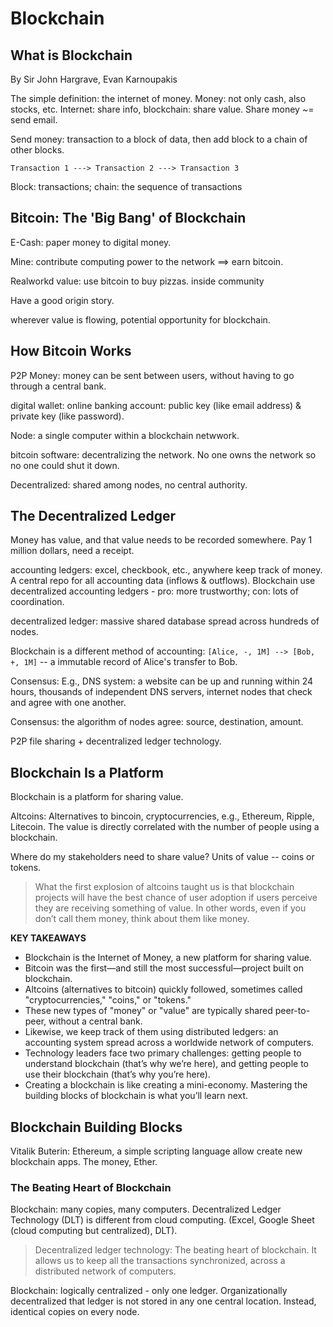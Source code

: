 # Blockchain

## What is Blockchain

By Sir John Hargrave, Evan Karnoupakis

The simple definition: the internet of money. Money: not only cash, also stocks, etc. Internet: share info, blockchain: share value. Share money ~= send email.

Send money: transaction to a block of data, then add block to a chain of other blocks.

```
Transaction 1 ---> Transaction 2 ---> Transaction 3
```

Block: transactions; chain: the sequence of transactions

## Bitcoin: The 'Big Bang' of Blockchain

E-Cash: paper money to digital money.

Mine: contribute computing power to the network ==> earn bitcoin.

Realworkd value: use bitcoin to buy pizzas. inside community

Have a good origin story.

wherever value is flowing, potential opportunity for blockchain.

## How Bitcoin Works

P2P Money: money can be sent between users, without having to go through a central bank.

digital wallet: online banking account: public key (like email address) & private key (like password). 

Node: a single computer within a blockchain netwwork.

bitcoin software: decentralizing the network. No one owns the network so no one could shut it down.

Decentralized: shared among nodes, no central authority. 

## The Decentralized Ledger

Money has value, and that value needs to be recorded somewhere. Pay 1 million dollars, need a receipt. 

accounting ledgers: excel, checkbook, etc., anywhere keep track of money. A central repo for all accounting data (inflows & outflows). Blockchain use decentralized accounting ledgers - pro: more trustworthy; con: lots of coordination.

decentralized ledger: massive shared database spread across hundreds of nodes. 

Blockchain is a different method of accounting: `[Alice, -, 1M] --> [Bob, +, 1M]` -- a immutable record of Alice's transfer to Bob.

Consensus: E.g., DNS system: a website can be up and running within 24 hours, thousands of independent DNS servers, internet nodes that check and agree with one another.

Consensus: the algorithm of nodes agree: source, destination, amount.

P2P file sharing + decentralized ledger technology. 

## Blockchain Is a Platform

Blockchain is a platform for sharing value.

Altcoins: Alternatives to bincoin, cryptocurrencies, e.g., Ethereum, Ripple, Litecoin. The value is directly correlated with the number of people using a blockchain. 

Where do my stakeholders need to share value? Units of value -- coins or tokens. 

> What the first explosion of altcoins taught us is that blockchain projects will have the best chance of user adoption if users perceive they are receiving something of value. In other words, even if you don’t call them money, think about them like money.

**KEY TAKEAWAYS**

- Blockchain is the Internet of Money, a new platform for sharing value.
- Bitcoin was the first—and still the most successful—project built on blockchain.
- Altcoins (alternatives to bitcoin) quickly followed, sometimes called "cryptocurrencies," "coins," or "tokens."
- These new types of "money" or "value" are typically shared peer-to-peer, without a central bank.
- Likewise, we keep track of them using distributed ledgers: an accounting system spread across a worldwide network of computers.
- Technology leaders face two primary challenges: getting people to understand blockchain (that’s why we’re here), and getting people to use their blockchain (that’s why you’re here).
- Creating a blockchain is like creating a mini-economy. Mastering the building blocks of blockchain is what you’ll learn next.

## Blockchain Building Blocks

Vitalik Buterin: Ethereum, a simple scripting language allow create new blockchain apps. The money, Ether.

### The Beating Heart of Blockchain

Blockchain: many copies, many computers. Decentralized Ledger Technology (DLT) is different from cloud computing. (Excel, Google Sheet (cloud computing but centralized), DLT).

> Decentralized ledger technology: The beating heart of blockchain. It allows us to keep all the transactions synchronized, across a distributed network of computers.

Blockchain: logically centralized - only one ledger. Organizationally decentralized that ledger is not stored in any one central location. Instead, identical copies on every node.












